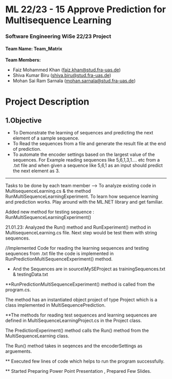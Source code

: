 # ML 22/23 - 15 Approve Prediction for Multisequence Learning
### Software Engineering WiSe 22/23 Project

#### Team Name: Team_Matrix
**Team Members:**
- Faiz Mohammed Khan (faiz.khan@stud.fra-uas.de)
- Shiva Kumar Biru (shiva.biru@stud.fra-uas.de)
- Mohan Sai Ram Sarnala (mohan.sarnala@stud.fra-uas.de)


**Project Description**
=============

1.Objective
-------------
- To Demonstrate the learning of sequences and predicting the next element of a sample sequence.
- To Read the sequences from a file and generate the result file at the end of prediction.
- To automate the encoder settings based on the largest value of the sequences.
For Example reading sequences like 5,6,1,3,1.... etc from a .txt file and when given a sequence like 5,6,1 as an input should predict the next element as 3.
-------------
Tasks to be done by each team member  -->
                                        To analyze existing code in MultisequenceLearning.cs & the method RunMultiSequenceLearningExperiment.
                                        To learn how sequence learning and prediction works.
                                        Play around with the ML.NET library and get familiar.

Added new method for testing sequence : RunMultiSequenceLearningExperiment()

21.01.23: Analyzed the Run() method and RunExperiment() method in MultisequenceLearning.cs file. Next step would be test them with string sequences.

//Implemented Code for reading the learning sequences and testing sequences from .txt file the code is implemented in RunPredictionMultiSequenceExperiment() method.

* And the Sequences are in source\MySEProject as trainingSequences.txt & testingData.txt

**RunPredictionMultiSequenceExperiment() method is called from the program.cs.

The method has an instantiated object project of type Project which is a class implemented in MultiSequencePrediction.

**The methods for reading test sequences and learning sequences are defined in MultiSequenceLearningProject.cs in the Project class.

The PredictionExperiment() method calls the Run() method from the MultiSequenceLearning class.

The Run() method takes in seqences and the encoderSettings as arguements.

** Executed few lines of code which helps to run the program successfully.

** Started Preparing Power Point Presentation , Prepared Few Slides.


                                        
                                         
                                        
